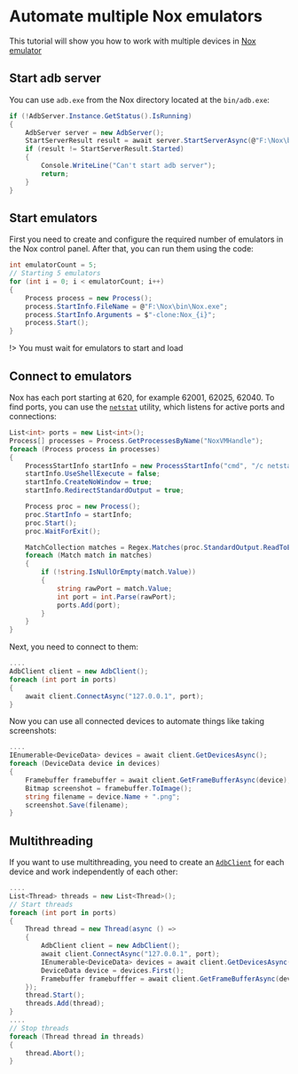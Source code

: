 # Automate multiple Nox emulators
This tutorial will show you how to work with multiple devices in [Nox emulator](https://en.bignox.com)

## Start adb server
You can use `adb.exe` from the Nox directory located at the `bin/adb.exe`:
```csharp
if (!AdbServer.Instance.GetStatus().IsRunning)
{
    AdbServer server = new AdbServer();
    StartServerResult result = await server.StartServerAsync(@"F:\Nox\bin\adb.exe", false);
    if (result != StartServerResult.Started)
    {
        Console.WriteLine("Can't start adb server");
        return;
    }
}
```

## Start emulators
First you need to create and configure the required number of emulators in the Nox control panel.
After that, you can run them using the code:
```csharp
int emulatorCount = 5;
// Starting 5 emulators
for (int i = 0; i < emulatorCount; i++)
{
    Process process = new Process();
    process.StartInfo.FileName = @"F:\Nox\bin\Nox.exe";
    process.StartInfo.Arguments = $"-clone:Nox_{i}";
    process.Start();
}
```
!> You must wait for emulators to start and load

## Connect to emulators
Nox has each port starting at 620, for example 62001, 62025, 62040.
To find ports, you can use the [`netstat`](https://learn.microsoft.com/en-us/windows-server/administration/windows-commands/netstat) utility, which listens for active ports and connections:
```csharp
List<int> ports = new List<int>();
Process[] processes = Process.GetProcessesByName("NoxVMHandle");
foreach (Process process in processes)
{
    ProcessStartInfo startInfo = new ProcessStartInfo("cmd", "/c netstat -a -n -o | find \"" + process.Id + "\" | find \"127.0.0.1\" | find \"620\"");
    startInfo.UseShellExecute = false;
    startInfo.CreateNoWindow = true;
    startInfo.RedirectStandardOutput = true;

    Process proc = new Process();
    proc.StartInfo = startInfo;
    proc.Start();
    proc.WaitForExit();

    MatchCollection matches = Regex.Matches(proc.StandardOutput.ReadToEnd(), "(?<=127.0.0.1:)62.*?(?= )");
    foreach (Match match in matches)
    {
        if (!string.IsNullOrEmpty(match.Value))
        {
            string rawPort = match.Value;
            int port = int.Parse(rawPort);
            ports.Add(port);
        }
    }
}
```

Next, you need to connect to them:
```csharp
....
AdbClient client = new AdbClient();
foreach (int port in ports)
{
    await client.ConnectAsync("127.0.0.1", port);
}
```

Now you can use all connected devices to automate things like taking screenshots:
```csharp
....
IEnumerable<DeviceData> devices = await client.GetDevicesAsync();
foreach (DeviceData device in devices)
{
    Framebuffer framebuffer = await client.GetFrameBufferAsync(device);
    Bitmap screenshot = framebuffer.ToImage();
    string filename = device.Name + ".png";
    screenshot.Save(filename);
}
```

## Multithreading
If you want to use multithreading, you need to create an [`AdbClient`](https://github.com/SharpAdb/AdvancedSharpAdbClient/blob/main/AdvancedSharpAdbClient/AdbClient.cs#L33) for each device and work independently of each other:
```csharp
....
List<Thread> threads = new List<Thread>();
// Start threads
foreach (int port in ports)
{
    Thread thread = new Thread(async () =>
    {
        AdbClient client = new AdbClient();
        await client.ConnectAsync("127.0.0.1", port);
        IEnumerable<DeviceData> devices = await client.GetDevicesAsync();
        DeviceData device = devices.First();
        Framebuffer framebufffer = await client.GetFrameBufferAsync(device);
    });
    thread.Start();
    threads.Add(thread);
}
....
// Stop threads
foreach (Thread thread in threads)
{
    thread.Abort();
}
```